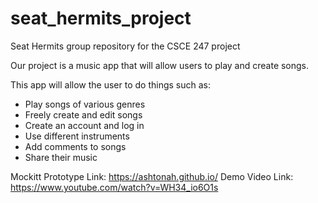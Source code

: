 # seat_hermits_project

Seat Hermits group repository for the CSCE 247 project

Our project is a music app that will allow users to play and create songs.

This app will allow the user to do things such as:
  - Play songs of various genres
  - Freely create and edit songs
  - Create an account and log in
  - Use different instruments
  - Add comments to songs
  - Share their music

Mockitt Prototype Link: https://ashtonah.github.io/
Demo Video Link: https://www.youtube.com/watch?v=WH34_io6O1s
